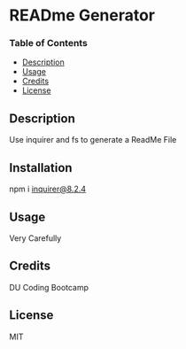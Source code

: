 
# READme Generator

### Table of Contents
* [Description](#description)
* [Usage](#usage)
* [Credits](#credits)
* [License](#license)

## Description
Use inquirer and fs to generate a ReadMe File

## Installation
npm i inquirer@8.2.4

## Usage
Very Carefully 

## Credits
DU Coding Bootcamp

## License
MIT